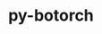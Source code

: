 ---
title: "py-botorch"
layout: cache
categories: [package, develop]
meta: {"compilers": ["apple-clang@=15.0.0", "gcc@=13.2.0"], "num_specs": 39, "num_specs_by_stack": {"ml-darwin-aarch64-mps": 4, "ml-linux-aarch64-cpu": 8, "ml-linux-aarch64-cuda": 10, "ml-linux-x86_64-cpu": 7, "ml-linux-x86_64-cuda": 8, "root": 39}, "oss": ["ubuntu24.04", "ventura"], "platforms": ["darwin", "linux"], "stacks": ["ml-darwin-aarch64-mps", "ml-linux-aarch64-cpu", "ml-linux-aarch64-cuda", "ml-linux-x86_64-cpu", "ml-linux-x86_64-cuda", "root"], "targets": ["aarch64", "x86_64_v3"], "versions": ["0.8.4"]}
spec_details: [{"compiler": "apple-clang@=15.0.0", "hash": "jyr2v57tnirepooketnbwehc75b26d3y", "os": "ventura", "platform": "darwin", "size": "-", "stacks": ["ml-darwin-aarch64-mps", "root"], "tarball": "https://binaries.spack.io/develop/build_cache/darwin-ventura-aarch64/apple-clang-15.0.0/py-botorch-0.8.4/darwin-ventura-aarch64-apple-clang-15.0.0-py-botorch-0.8.4-jyr2v57tnirepooketnbwehc75b26d3y.spack", "target": "aarch64", "variants": ["build_system=python_pip"], "versions": ["0.8.4"]}, {"compiler": "apple-clang@=15.0.0", "hash": "lnzclhjteh3uiweeoxalod5xhb3jc7zd", "os": "ventura", "platform": "darwin", "size": "-", "stacks": ["ml-darwin-aarch64-mps", "root"], "tarball": "https://binaries.spack.io/develop/build_cache/darwin-ventura-aarch64/apple-clang-15.0.0/py-botorch-0.8.4/darwin-ventura-aarch64-apple-clang-15.0.0-py-botorch-0.8.4-lnzclhjteh3uiweeoxalod5xhb3jc7zd.spack", "target": "aarch64", "variants": ["build_system=python_pip"], "versions": ["0.8.4"]}, {"compiler": "apple-clang@=15.0.0", "hash": "rtw2hyglmwi6loatwsgue35iuopvuxit", "os": "ventura", "platform": "darwin", "size": "-", "stacks": ["ml-darwin-aarch64-mps", "root"], "tarball": "https://binaries.spack.io/develop/build_cache/darwin-ventura-aarch64/apple-clang-15.0.0/py-botorch-0.8.4/darwin-ventura-aarch64-apple-clang-15.0.0-py-botorch-0.8.4-rtw2hyglmwi6loatwsgue35iuopvuxit.spack", "target": "aarch64", "variants": ["build_system=python_pip"], "versions": ["0.8.4"]}, {"compiler": "apple-clang@=15.0.0", "hash": "tcsuvm5ylziasjgqvgapapifgnrbh43v", "os": "ventura", "platform": "darwin", "size": "-", "stacks": ["ml-darwin-aarch64-mps", "root"], "tarball": "https://binaries.spack.io/develop/build_cache/darwin-ventura-aarch64/apple-clang-15.0.0/py-botorch-0.8.4/darwin-ventura-aarch64-apple-clang-15.0.0-py-botorch-0.8.4-tcsuvm5ylziasjgqvgapapifgnrbh43v.spack", "target": "aarch64", "variants": ["build_system=python_pip"], "versions": ["0.8.4"]}, {"compiler": "gcc@=13.2.0", "hash": "354sgfct4bhbykvzbgjmxqcofmrbncsa", "os": "ubuntu24.04", "platform": "linux", "size": "-", "stacks": ["ml-linux-aarch64-cuda", "root"], "tarball": "https://binaries.spack.io/develop/build_cache/linux-ubuntu24.04-aarch64/gcc-13.2.0/py-botorch-0.8.4/linux-ubuntu24.04-aarch64-gcc-13.2.0-py-botorch-0.8.4-354sgfct4bhbykvzbgjmxqcofmrbncsa.spack", "target": "aarch64", "variants": ["build_system=python_pip"], "versions": ["0.8.4"]}, {"compiler": "gcc@=13.2.0", "hash": "36lbyfcdgnxp6ookhczcasxbzc6niidr", "os": "ubuntu24.04", "platform": "linux", "size": "-", "stacks": ["ml-linux-aarch64-cuda", "root"], "tarball": "https://binaries.spack.io/develop/build_cache/linux-ubuntu24.04-aarch64/gcc-13.2.0/py-botorch-0.8.4/linux-ubuntu24.04-aarch64-gcc-13.2.0-py-botorch-0.8.4-36lbyfcdgnxp6ookhczcasxbzc6niidr.spack", "target": "aarch64", "variants": ["build_system=python_pip"], "versions": ["0.8.4"]}, {"compiler": "gcc@=13.2.0", "hash": "7h2vpg3y35o5fhuzdosggtsikpucp6iq", "os": "ubuntu24.04", "platform": "linux", "size": "-", "stacks": ["ml-linux-aarch64-cpu", "root"], "tarball": "https://binaries.spack.io/develop/build_cache/linux-ubuntu24.04-aarch64/gcc-13.2.0/py-botorch-0.8.4/linux-ubuntu24.04-aarch64-gcc-13.2.0-py-botorch-0.8.4-7h2vpg3y35o5fhuzdosggtsikpucp6iq.spack", "target": "aarch64", "variants": ["build_system=python_pip"], "versions": ["0.8.4"]}, {"compiler": "gcc@=13.2.0", "hash": "alo2lo44kjnuivnyo5dn7p6be4shjdib", "os": "ubuntu24.04", "platform": "linux", "size": "-", "stacks": ["ml-linux-aarch64-cpu", "root"], "tarball": "https://binaries.spack.io/develop/build_cache/linux-ubuntu24.04-aarch64/gcc-13.2.0/py-botorch-0.8.4/linux-ubuntu24.04-aarch64-gcc-13.2.0-py-botorch-0.8.4-alo2lo44kjnuivnyo5dn7p6be4shjdib.spack", "target": "aarch64", "variants": ["build_system=python_pip"], "versions": ["0.8.4"]}, {"compiler": "gcc@=13.2.0", "hash": "bovmlybzwep6pqoepaq7ns7n426ck3g5", "os": "ubuntu24.04", "platform": "linux", "size": "-", "stacks": ["ml-linux-aarch64-cpu", "root"], "tarball": "https://binaries.spack.io/develop/build_cache/linux-ubuntu24.04-aarch64/gcc-13.2.0/py-botorch-0.8.4/linux-ubuntu24.04-aarch64-gcc-13.2.0-py-botorch-0.8.4-bovmlybzwep6pqoepaq7ns7n426ck3g5.spack", "target": "aarch64", "variants": ["build_system=python_pip"], "versions": ["0.8.4"]}, {"compiler": "gcc@=13.2.0", "hash": "df3imw6eomfqv7atixvsklwgqglyzbju", "os": "ubuntu24.04", "platform": "linux", "size": "-", "stacks": ["ml-linux-aarch64-cuda", "root"], "tarball": "https://binaries.spack.io/develop/build_cache/linux-ubuntu24.04-aarch64/gcc-13.2.0/py-botorch-0.8.4/linux-ubuntu24.04-aarch64-gcc-13.2.0-py-botorch-0.8.4-df3imw6eomfqv7atixvsklwgqglyzbju.spack", "target": "aarch64", "variants": ["build_system=python_pip"], "versions": ["0.8.4"]}, {"compiler": "gcc@=13.2.0", "hash": "drw2kqt22u4kgjzvzq245q2alfwzawmg", "os": "ubuntu24.04", "platform": "linux", "size": "-", "stacks": ["ml-linux-aarch64-cpu", "root"], "tarball": "https://binaries.spack.io/develop/build_cache/linux-ubuntu24.04-aarch64/gcc-13.2.0/py-botorch-0.8.4/linux-ubuntu24.04-aarch64-gcc-13.2.0-py-botorch-0.8.4-drw2kqt22u4kgjzvzq245q2alfwzawmg.spack", "target": "aarch64", "variants": ["build_system=python_pip"], "versions": ["0.8.4"]}, {"compiler": "gcc@=13.2.0", "hash": "eexkdaizxfj2myh5nemk7imax43vzcbp", "os": "ubuntu24.04", "platform": "linux", "size": "-", "stacks": ["root"], "tarball": "https://binaries.spack.io/develop/build_cache/linux-ubuntu24.04-aarch64/gcc-13.2.0/py-botorch-0.8.4/linux-ubuntu24.04-aarch64-gcc-13.2.0-py-botorch-0.8.4-eexkdaizxfj2myh5nemk7imax43vzcbp.spack", "target": "aarch64", "variants": ["build_system=python_pip"], "versions": ["0.8.4"]}, {"compiler": "gcc@=13.2.0", "hash": "eggmvy3r2owgtotes3z5eslnmbh5kxac", "os": "ubuntu24.04", "platform": "linux", "size": "-", "stacks": ["ml-linux-aarch64-cpu", "root"], "tarball": "https://binaries.spack.io/develop/build_cache/linux-ubuntu24.04-aarch64/gcc-13.2.0/py-botorch-0.8.4/linux-ubuntu24.04-aarch64-gcc-13.2.0-py-botorch-0.8.4-eggmvy3r2owgtotes3z5eslnmbh5kxac.spack", "target": "aarch64", "variants": ["build_system=python_pip"], "versions": ["0.8.4"]}, {"compiler": "gcc@=13.2.0", "hash": "g7bha4rozgyosdmcblavpzveso6puwe3", "os": "ubuntu24.04", "platform": "linux", "size": "-", "stacks": ["ml-linux-aarch64-cpu", "root"], "tarball": "https://binaries.spack.io/develop/build_cache/linux-ubuntu24.04-aarch64/gcc-13.2.0/py-botorch-0.8.4/linux-ubuntu24.04-aarch64-gcc-13.2.0-py-botorch-0.8.4-g7bha4rozgyosdmcblavpzveso6puwe3.spack", "target": "aarch64", "variants": ["build_system=python_pip"], "versions": ["0.8.4"]}, {"compiler": "gcc@=13.2.0", "hash": "hg4m6u6m2acfzcfmaoctywb267v3bsb7", "os": "ubuntu24.04", "platform": "linux", "size": "-", "stacks": ["ml-linux-aarch64-cuda", "root"], "tarball": "https://binaries.spack.io/develop/build_cache/linux-ubuntu24.04-aarch64/gcc-13.2.0/py-botorch-0.8.4/linux-ubuntu24.04-aarch64-gcc-13.2.0-py-botorch-0.8.4-hg4m6u6m2acfzcfmaoctywb267v3bsb7.spack", "target": "aarch64", "variants": ["build_system=python_pip"], "versions": ["0.8.4"]}, {"compiler": "gcc@=13.2.0", "hash": "ibqgaf7y3q2livxadslshpc2w3hhuu3i", "os": "ubuntu24.04", "platform": "linux", "size": "-", "stacks": ["ml-linux-aarch64-cuda", "root"], "tarball": "https://binaries.spack.io/develop/build_cache/linux-ubuntu24.04-aarch64/gcc-13.2.0/py-botorch-0.8.4/linux-ubuntu24.04-aarch64-gcc-13.2.0-py-botorch-0.8.4-ibqgaf7y3q2livxadslshpc2w3hhuu3i.spack", "target": "aarch64", "variants": ["build_system=python_pip"], "versions": ["0.8.4"]}, {"compiler": "gcc@=13.2.0", "hash": "ii7aih52hagwe23aduumo6gvjcue3q62", "os": "ubuntu24.04", "platform": "linux", "size": "-", "stacks": ["ml-linux-aarch64-cuda", "root"], "tarball": "https://binaries.spack.io/develop/build_cache/linux-ubuntu24.04-aarch64/gcc-13.2.0/py-botorch-0.8.4/linux-ubuntu24.04-aarch64-gcc-13.2.0-py-botorch-0.8.4-ii7aih52hagwe23aduumo6gvjcue3q62.spack", "target": "aarch64", "variants": ["build_system=python_pip"], "versions": ["0.8.4"]}, {"compiler": "gcc@=13.2.0", "hash": "rya7w4ob4e42cdxui63q4t6r3z3byek7", "os": "ubuntu24.04", "platform": "linux", "size": "-", "stacks": ["ml-linux-aarch64-cuda", "root"], "tarball": "https://binaries.spack.io/develop/build_cache/linux-ubuntu24.04-aarch64/gcc-13.2.0/py-botorch-0.8.4/linux-ubuntu24.04-aarch64-gcc-13.2.0-py-botorch-0.8.4-rya7w4ob4e42cdxui63q4t6r3z3byek7.spack", "target": "aarch64", "variants": ["build_system=python_pip"], "versions": ["0.8.4"]}, {"compiler": "gcc@=13.2.0", "hash": "tdevhmhoi23xh6idtajvui7z6fpsubsh", "os": "ubuntu24.04", "platform": "linux", "size": "-", "stacks": ["ml-linux-aarch64-cpu", "root"], "tarball": "https://binaries.spack.io/develop/build_cache/linux-ubuntu24.04-aarch64/gcc-13.2.0/py-botorch-0.8.4/linux-ubuntu24.04-aarch64-gcc-13.2.0-py-botorch-0.8.4-tdevhmhoi23xh6idtajvui7z6fpsubsh.spack", "target": "aarch64", "variants": ["build_system=python_pip"], "versions": ["0.8.4"]}, {"compiler": "gcc@=13.2.0", "hash": "tln3nf2iphody7f7ugri6n5z2p6bcghg", "os": "ubuntu24.04", "platform": "linux", "size": "-", "stacks": ["ml-linux-aarch64-cuda", "root"], "tarball": "https://binaries.spack.io/develop/build_cache/linux-ubuntu24.04-aarch64/gcc-13.2.0/py-botorch-0.8.4/linux-ubuntu24.04-aarch64-gcc-13.2.0-py-botorch-0.8.4-tln3nf2iphody7f7ugri6n5z2p6bcghg.spack", "target": "aarch64", "variants": ["build_system=python_pip"], "versions": ["0.8.4"]}, {"compiler": "gcc@=13.2.0", "hash": "wbzgruy23gvkduojnzvdeeiimdva2ojl", "os": "ubuntu24.04", "platform": "linux", "size": "-", "stacks": ["ml-linux-aarch64-cuda", "root"], "tarball": "https://binaries.spack.io/develop/build_cache/linux-ubuntu24.04-aarch64/gcc-13.2.0/py-botorch-0.8.4/linux-ubuntu24.04-aarch64-gcc-13.2.0-py-botorch-0.8.4-wbzgruy23gvkduojnzvdeeiimdva2ojl.spack", "target": "aarch64", "variants": ["build_system=python_pip"], "versions": ["0.8.4"]}, {"compiler": "gcc@=13.2.0", "hash": "wpw4ixo5g3alfp53kidpj6nwc4ejy6dp", "os": "ubuntu24.04", "platform": "linux", "size": "-", "stacks": ["ml-linux-aarch64-cuda", "root"], "tarball": "https://binaries.spack.io/develop/build_cache/linux-ubuntu24.04-aarch64/gcc-13.2.0/py-botorch-0.8.4/linux-ubuntu24.04-aarch64-gcc-13.2.0-py-botorch-0.8.4-wpw4ixo5g3alfp53kidpj6nwc4ejy6dp.spack", "target": "aarch64", "variants": ["build_system=python_pip"], "versions": ["0.8.4"]}, {"compiler": "gcc@=13.2.0", "hash": "x577avz5uvloyv7gyzs2l7zp3yrqqctl", "os": "ubuntu24.04", "platform": "linux", "size": "-", "stacks": ["ml-linux-aarch64-cpu", "root"], "tarball": "https://binaries.spack.io/develop/build_cache/linux-ubuntu24.04-aarch64/gcc-13.2.0/py-botorch-0.8.4/linux-ubuntu24.04-aarch64-gcc-13.2.0-py-botorch-0.8.4-x577avz5uvloyv7gyzs2l7zp3yrqqctl.spack", "target": "aarch64", "variants": ["build_system=python_pip"], "versions": ["0.8.4"]}, {"compiler": "gcc@=13.2.0", "hash": "2fmq5mgtuwfms663cqfjpszomxoi5tnl", "os": "ubuntu24.04", "platform": "linux", "size": "-", "stacks": ["ml-linux-x86_64-cuda", "root"], "tarball": "https://binaries.spack.io/develop/build_cache/linux-ubuntu24.04-x86_64_v3/gcc-13.2.0/py-botorch-0.8.4/linux-ubuntu24.04-x86_64_v3-gcc-13.2.0-py-botorch-0.8.4-2fmq5mgtuwfms663cqfjpszomxoi5tnl.spack", "target": "x86_64_v3", "variants": ["build_system=python_pip"], "versions": ["0.8.4"]}, {"compiler": "gcc@=13.2.0", "hash": "e3ybjdeaapwhj44eehupm7abqyvacfzy", "os": "ubuntu24.04", "platform": "linux", "size": "-", "stacks": ["ml-linux-x86_64-cpu", "root"], "tarball": "https://binaries.spack.io/develop/build_cache/linux-ubuntu24.04-x86_64_v3/gcc-13.2.0/py-botorch-0.8.4/linux-ubuntu24.04-x86_64_v3-gcc-13.2.0-py-botorch-0.8.4-e3ybjdeaapwhj44eehupm7abqyvacfzy.spack", "target": "x86_64_v3", "variants": ["build_system=python_pip"], "versions": ["0.8.4"]}, {"compiler": "gcc@=13.2.0", "hash": "eniz4sr3c435qhawugumuxbhzfd2bbey", "os": "ubuntu24.04", "platform": "linux", "size": "-", "stacks": ["ml-linux-x86_64-cuda", "root"], "tarball": "https://binaries.spack.io/develop/build_cache/linux-ubuntu24.04-x86_64_v3/gcc-13.2.0/py-botorch-0.8.4/linux-ubuntu24.04-x86_64_v3-gcc-13.2.0-py-botorch-0.8.4-eniz4sr3c435qhawugumuxbhzfd2bbey.spack", "target": "x86_64_v3", "variants": ["build_system=python_pip"], "versions": ["0.8.4"]}, {"compiler": "gcc@=13.2.0", "hash": "fpcoxocwbjctppymh75gh73xchnr333v", "os": "ubuntu24.04", "platform": "linux", "size": "-", "stacks": ["ml-linux-x86_64-cuda", "root"], "tarball": "https://binaries.spack.io/develop/build_cache/linux-ubuntu24.04-x86_64_v3/gcc-13.2.0/py-botorch-0.8.4/linux-ubuntu24.04-x86_64_v3-gcc-13.2.0-py-botorch-0.8.4-fpcoxocwbjctppymh75gh73xchnr333v.spack", "target": "x86_64_v3", "variants": ["build_system=python_pip"], "versions": ["0.8.4"]}, {"compiler": "gcc@=13.2.0", "hash": "gb7hfcrgfwuetp5ojv2n6tpk27tukp4a", "os": "ubuntu24.04", "platform": "linux", "size": "-", "stacks": ["ml-linux-x86_64-cpu", "root"], "tarball": "https://binaries.spack.io/develop/build_cache/linux-ubuntu24.04-x86_64_v3/gcc-13.2.0/py-botorch-0.8.4/linux-ubuntu24.04-x86_64_v3-gcc-13.2.0-py-botorch-0.8.4-gb7hfcrgfwuetp5ojv2n6tpk27tukp4a.spack", "target": "x86_64_v3", "variants": ["build_system=python_pip"], "versions": ["0.8.4"]}, {"compiler": "gcc@=13.2.0", "hash": "hosihwwepekt5j6fjo3qngydtsctmh2r", "os": "ubuntu24.04", "platform": "linux", "size": "-", "stacks": ["ml-linux-x86_64-cuda", "root"], "tarball": "https://binaries.spack.io/develop/build_cache/linux-ubuntu24.04-x86_64_v3/gcc-13.2.0/py-botorch-0.8.4/linux-ubuntu24.04-x86_64_v3-gcc-13.2.0-py-botorch-0.8.4-hosihwwepekt5j6fjo3qngydtsctmh2r.spack", "target": "x86_64_v3", "variants": ["build_system=python_pip"], "versions": ["0.8.4"]}, {"compiler": "gcc@=13.2.0", "hash": "knku2q4au7fn2fmjhvscyk7cnz6m3xmw", "os": "ubuntu24.04", "platform": "linux", "size": "-", "stacks": ["root"], "tarball": "https://binaries.spack.io/develop/build_cache/linux-ubuntu24.04-x86_64_v3/gcc-13.2.0/py-botorch-0.8.4/linux-ubuntu24.04-x86_64_v3-gcc-13.2.0-py-botorch-0.8.4-knku2q4au7fn2fmjhvscyk7cnz6m3xmw.spack", "target": "x86_64_v3", "variants": ["build_system=python_pip"], "versions": ["0.8.4"]}, {"compiler": "gcc@=13.2.0", "hash": "koft67npq34qkz2623gc6sp463esrnm6", "os": "ubuntu24.04", "platform": "linux", "size": "-", "stacks": ["ml-linux-x86_64-cuda", "root"], "tarball": "https://binaries.spack.io/develop/build_cache/linux-ubuntu24.04-x86_64_v3/gcc-13.2.0/py-botorch-0.8.4/linux-ubuntu24.04-x86_64_v3-gcc-13.2.0-py-botorch-0.8.4-koft67npq34qkz2623gc6sp463esrnm6.spack", "target": "x86_64_v3", "variants": ["build_system=python_pip"], "versions": ["0.8.4"]}, {"compiler": "gcc@=13.2.0", "hash": "mn6dlhz7w5j7433wsdu3cet645y4ybkb", "os": "ubuntu24.04", "platform": "linux", "size": "-", "stacks": ["ml-linux-x86_64-cpu", "root"], "tarball": "https://binaries.spack.io/develop/build_cache/linux-ubuntu24.04-x86_64_v3/gcc-13.2.0/py-botorch-0.8.4/linux-ubuntu24.04-x86_64_v3-gcc-13.2.0-py-botorch-0.8.4-mn6dlhz7w5j7433wsdu3cet645y4ybkb.spack", "target": "x86_64_v3", "variants": ["build_system=python_pip"], "versions": ["0.8.4"]}, {"compiler": "gcc@=13.2.0", "hash": "pdmjd3jgw2etppzrtkmwndt4vlxlh7wf", "os": "ubuntu24.04", "platform": "linux", "size": "-", "stacks": ["ml-linux-x86_64-cuda", "root"], "tarball": "https://binaries.spack.io/develop/build_cache/linux-ubuntu24.04-x86_64_v3/gcc-13.2.0/py-botorch-0.8.4/linux-ubuntu24.04-x86_64_v3-gcc-13.2.0-py-botorch-0.8.4-pdmjd3jgw2etppzrtkmwndt4vlxlh7wf.spack", "target": "x86_64_v3", "variants": ["build_system=python_pip"], "versions": ["0.8.4"]}, {"compiler": "gcc@=13.2.0", "hash": "q3c3oj4to6ubiqavtcywhnanqkckbhrk", "os": "ubuntu24.04", "platform": "linux", "size": "-", "stacks": ["ml-linux-x86_64-cuda", "root"], "tarball": "https://binaries.spack.io/develop/build_cache/linux-ubuntu24.04-x86_64_v3/gcc-13.2.0/py-botorch-0.8.4/linux-ubuntu24.04-x86_64_v3-gcc-13.2.0-py-botorch-0.8.4-q3c3oj4to6ubiqavtcywhnanqkckbhrk.spack", "target": "x86_64_v3", "variants": ["build_system=python_pip"], "versions": ["0.8.4"]}, {"compiler": "gcc@=13.2.0", "hash": "vpvlbbbgycghm5sxke2cmh6ahj57j2mh", "os": "ubuntu24.04", "platform": "linux", "size": "-", "stacks": ["ml-linux-x86_64-cuda", "root"], "tarball": "https://binaries.spack.io/develop/build_cache/linux-ubuntu24.04-x86_64_v3/gcc-13.2.0/py-botorch-0.8.4/linux-ubuntu24.04-x86_64_v3-gcc-13.2.0-py-botorch-0.8.4-vpvlbbbgycghm5sxke2cmh6ahj57j2mh.spack", "target": "x86_64_v3", "variants": ["build_system=python_pip"], "versions": ["0.8.4"]}, {"compiler": "gcc@=13.2.0", "hash": "wj5oumdhkoiss3ulplmmitev3mfjgyyi", "os": "ubuntu24.04", "platform": "linux", "size": "-", "stacks": ["ml-linux-x86_64-cpu", "root"], "tarball": "https://binaries.spack.io/develop/build_cache/linux-ubuntu24.04-x86_64_v3/gcc-13.2.0/py-botorch-0.8.4/linux-ubuntu24.04-x86_64_v3-gcc-13.2.0-py-botorch-0.8.4-wj5oumdhkoiss3ulplmmitev3mfjgyyi.spack", "target": "x86_64_v3", "variants": ["build_system=python_pip"], "versions": ["0.8.4"]}, {"compiler": "gcc@=13.2.0", "hash": "xwdh62qwjha6j6uhcj3en32jo5lzpqj2", "os": "ubuntu24.04", "platform": "linux", "size": "-", "stacks": ["ml-linux-x86_64-cpu", "root"], "tarball": "https://binaries.spack.io/develop/build_cache/linux-ubuntu24.04-x86_64_v3/gcc-13.2.0/py-botorch-0.8.4/linux-ubuntu24.04-x86_64_v3-gcc-13.2.0-py-botorch-0.8.4-xwdh62qwjha6j6uhcj3en32jo5lzpqj2.spack", "target": "x86_64_v3", "variants": ["build_system=python_pip"], "versions": ["0.8.4"]}, {"compiler": "gcc@=13.2.0", "hash": "yf7nhrrgtjiesaxetanndffju7vnkjz2", "os": "ubuntu24.04", "platform": "linux", "size": "-", "stacks": ["ml-linux-x86_64-cpu", "root"], "tarball": "https://binaries.spack.io/develop/build_cache/linux-ubuntu24.04-x86_64_v3/gcc-13.2.0/py-botorch-0.8.4/linux-ubuntu24.04-x86_64_v3-gcc-13.2.0-py-botorch-0.8.4-yf7nhrrgtjiesaxetanndffju7vnkjz2.spack", "target": "x86_64_v3", "variants": ["build_system=python_pip"], "versions": ["0.8.4"]}, {"compiler": "gcc@=13.2.0", "hash": "z27ltgavqxkyddwxgwj3zuqkrm4n2a6v", "os": "ubuntu24.04", "platform": "linux", "size": "-", "stacks": ["ml-linux-x86_64-cpu", "root"], "tarball": "https://binaries.spack.io/develop/build_cache/linux-ubuntu24.04-x86_64_v3/gcc-13.2.0/py-botorch-0.8.4/linux-ubuntu24.04-x86_64_v3-gcc-13.2.0-py-botorch-0.8.4-z27ltgavqxkyddwxgwj3zuqkrm4n2a6v.spack", "target": "x86_64_v3", "variants": ["build_system=python_pip"], "versions": ["0.8.4"]}]
---